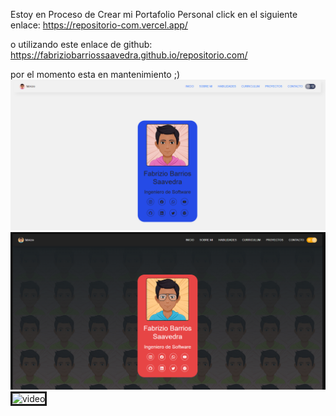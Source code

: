 Estoy en Proceso de Crear mi Portafolio Personal
click en el siguiente enlace: https://repositorio-com.vercel.app/

o utilizando este enlace de github: https://fabriziobarriossaavedra.github.io/repositorio.com/

por el momento esta en mantenimiento ;)
<br>
<a class="py-3"><img src="img/readme/lightmode.png" alt="blanco" border="0"></a>
<a class="py-4"><img src="img/readme/darkmode.png" alt="negro" border="0"></a>
<a class="py-2"><img src="img/readme/vid1.gif" alt="video" border="3" style="width: 20rem;"></a>